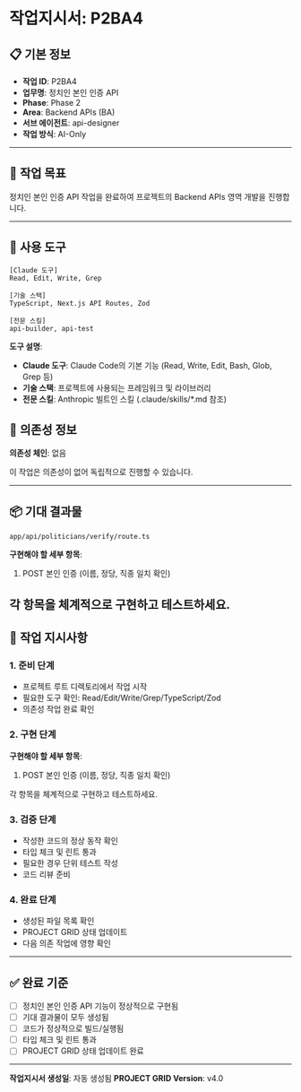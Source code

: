 # 작업지시서: P2BA4

## 📋 기본 정보

- **작업 ID**: P2BA4
- **업무명**: 정치인 본인 인증 API
- **Phase**: Phase 2
- **Area**: Backend APIs (BA)
- **서브 에이전트**: api-designer
- **작업 방식**: AI-Only

---

## 🎯 작업 목표

정치인 본인 인증 API 작업을 완료하여 프로젝트의 Backend APIs 영역 개발을 진행합니다.

---

## 🔧 사용 도구

```
[Claude 도구]
Read, Edit, Write, Grep

[기술 스택]
TypeScript, Next.js API Routes, Zod

[전문 스킬]
api-builder, api-test
```

**도구 설명**:
- **Claude 도구**: Claude Code의 기본 기능 (Read, Write, Edit, Bash, Glob, Grep 등)
- **기술 스택**: 프로젝트에 사용되는 프레임워크 및 라이브러리
- **전문 스킬**: Anthropic 빌트인 스킬 (.claude/skills/*.md 참조)

## 🔗 의존성 정보

**의존성 체인**: 없음

이 작업은 의존성이 없어 독립적으로 진행할 수 있습니다.

---

## 📦 기대 결과물

`app/api/politicians/verify/route.ts`


**구현해야 할 세부 항목**:

1. POST 본인 인증 (이름, 정당, 직종 일치 확인)

각 항목을 체계적으로 구현하고 테스트하세요.
---

## 📝 작업 지시사항

### 1. 준비 단계

- 프로젝트 루트 디렉토리에서 작업 시작
- 필요한 도구 확인: Read/Edit/Write/Grep/TypeScript/Zod
- 의존성 작업 완료 확인

### 2. 구현 단계


**구현해야 할 세부 항목**:

1. POST 본인 인증 (이름, 정당, 직종 일치 확인)

각 항목을 체계적으로 구현하고 테스트하세요.

### 3. 검증 단계

- 작성한 코드의 정상 동작 확인
- 타입 체크 및 린트 통과
- 필요한 경우 단위 테스트 작성
- 코드 리뷰 준비

### 4. 완료 단계

- 생성된 파일 목록 확인
- PROJECT GRID 상태 업데이트
- 다음 의존 작업에 영향 확인

---

## ✅ 완료 기준

- [ ] 정치인 본인 인증 API 기능이 정상적으로 구현됨
- [ ] 기대 결과물이 모두 생성됨
- [ ] 코드가 정상적으로 빌드/실행됨
- [ ] 타입 체크 및 린트 통과
- [ ] PROJECT GRID 상태 업데이트 완료

---

**작업지시서 생성일**: 자동 생성됨
**PROJECT GRID Version**: v4.0
